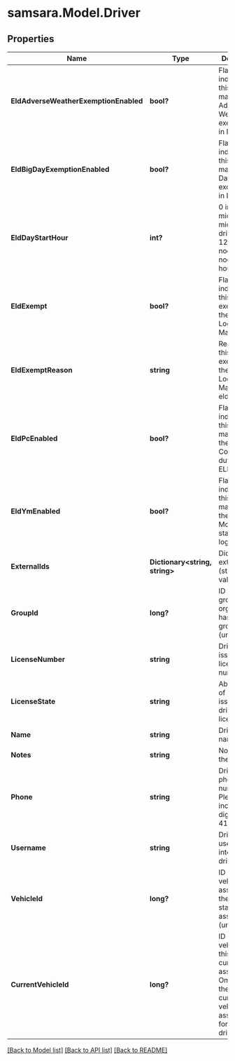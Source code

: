 # samsara.Model.Driver
## Properties

Name | Type | Description | Notes
------------ | ------------- | ------------- | -------------
**EldAdverseWeatherExemptionEnabled** | **bool?** | Flag indicating this driver may use Adverse Weather exemptions in ELD logs. | [optional] 
**EldBigDayExemptionEnabled** | **bool?** | Flag indicating this driver may use Big Day excemptions in ELD logs. | [optional] 
**EldDayStartHour** | **int?** | 0 indicating midnight-to-midnight ELD driving hours, 12 to indicate noon-to-noon driving hours. | [optional] 
**EldExempt** | **bool?** | Flag indicating this driver is exempt from the Electronic Logging Mandate. | [optional] 
**EldExemptReason** | **string** | Reason that this driver is exempt from the Electronic Logging Mandate (see eldExempt). | [optional] 
**EldPcEnabled** | **bool?** | Flag indicating this driver may select the Personal Conveyance duty status in ELD logs. | [optional] [default to false]
**EldYmEnabled** | **bool?** | Flag indicating this driver may select the Yard Move duty status in ELD logs. | [optional] [default to false]
**ExternalIds** | **Dictionary&lt;string, string&gt;** | Dictionary of external IDs (string key-value pairs) | [optional] 
**GroupId** | **long?** | ID of the group if the organization has multiple groups (uncommon). | [optional] 
**LicenseNumber** | **string** | Driver&#39;s state issued license number. | [optional] 
**LicenseState** | **string** | Abbreviation of state that issued driver&#39;s license. | [optional] 
**Name** | **string** | Driver&#39;s name. | 
**Notes** | **string** | Notes about the driver. | [optional] 
**Phone** | **string** | Driver&#39;s phone number. Please include only digits, ex. 4157771234 | [optional] 
**Username** | **string** | Driver&#39;s login username into the driver app. | [optional] 
**VehicleId** | **long?** | ID of the vehicle assigned to the driver for static vehicle assignments. (uncommon). | [optional] 
**CurrentVehicleId** | **long?** | ID of the vehicle that this driver is currently assigned to. Omitted if there is no current vehicle assignment for this driver. | [optional] 

[[Back to Model list]](../README.md#documentation-for-models) [[Back to API list]](../README.md#documentation-for-api-endpoints) [[Back to README]](../README.md)

